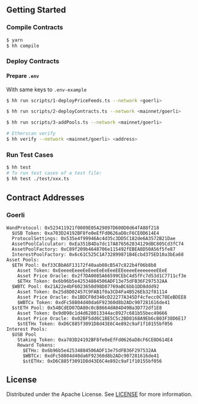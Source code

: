 
## Getting Started

### Compile Contracts

```sh
$ yarn
$ hh compile
```

### Deploy Contracts

#### Prepare `.env` 

With same keys to `.env-example`

```sh
$ hh run scripts/1-deployPriceFeeds.ts --network <goerli>

$ hh run scripts/2-deployContracts.ts --network <mainnet/goerli>

$ hh run scripts/3-addPools.ts --network <mainnet/goerli>

# Etherscan verify
$ hh verify --network <mainnet/goerli> <address>

```

### Run Test Cases

```sh
$ hh test
# To run test cases of a test file:
$ hh test ./test/xxx.ts
```

## Contract Addresses

### Goerli

```
WandProtocol: 0x523411921f0089E05A29897D600D0d64fA88f218
  $USB Token: 0xa703D24192BF8fe0eEfFd0626aD8cF6CE0D614E4
  ProtocolSettings: 0x535e4f99946Ac4d35c3DD5C182de6A3572B21Dae
  AssetPoolCalculator: 0xEa351B4Da7dc17A876562834129dBC805Cd3fC74
  AssetPoolFactory: 0xC89f209b4648706e115492fEBEA8D50A56f5fe87
  InterestPoolFactory: 0x6c61C525C1A732899871B4Ecbd375ED10a3bEa68
Asset Pools:
  $ETH Pool: 0xf33CBbA6F13172f40aab08cB547c822b4f06b8b8
    Asset Token: 0xEeeeeEeeeEeEeeEeEeEeeEEEeeeeEeeeeeeeEEeE
    Asset Price Oracle: 0x2f7DA0085A66599CEbC4d5fFc7d53d1C7711cf3e
    $ETHx Token: 0x6b96b5e42534884506ADF13e75dFB36F297532AA
  $WBTC Pool: 0x21A22e4bF6023650d98D87769aBC6bb1DD8ddd92
    Asset Token: 0x25d8D02457C9FAB1f0a3CD4Fa4B526Eb32f81114
    Asset Price Oracle: 0x1BDCF0d340cD22277A345Df4cfecc0C78EeBDEE8
    $WBTCx Token: 0xdFc58804d40da6F92360d8b2ADc907281616de41
  $stETH Pool: 0x54BCdED07DA80c0cB8664dA04D49Ba3D772df1E8
    Asset Token: 0x9d098c1d4d628013344ac8927c681b55bec49666
    Asset Price Oracle: 0x02BF5dd6C1BE5C5c2BD8168A9Eb6cB03F38D6E17
    $stETHx Token: 0xD6C885f3091D8d43E6C4e892c9aF1f10155bf056
Interest Pools:
  $USB Pool
    Staking Token: 0xa703D24192BF8fe0eEfFd0626aD8cF6CE0D614E4
    Reward Tokens:
      $ETHx: 0x6b96b5e42534884506ADF13e75dFB36F297532AA
      $WBTCx: 0xdFc58804d40da6F92360d8b2ADc907281616de41
      $stETHx: 0xD6C885f3091D8d43E6C4e892c9aF1f10155bf056
```

## License

Distributed under the Apache License. See [LICENSE](./LICENSE) for more information.